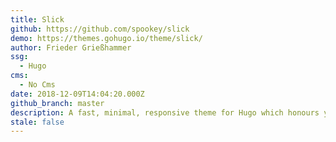```yaml
---
title: Slick
github: https://github.com/spookey/slick
demo: https://themes.gohugo.io/theme/slick/
author: Frieder Grießhammer
ssg:
  - Hugo
cms:
  - No Cms
date: 2018-12-09T14:04:20.000Z
github_branch: master
description: A fast, minimal, responsive theme for Hugo which honours your privacy
stale: false
---
```

